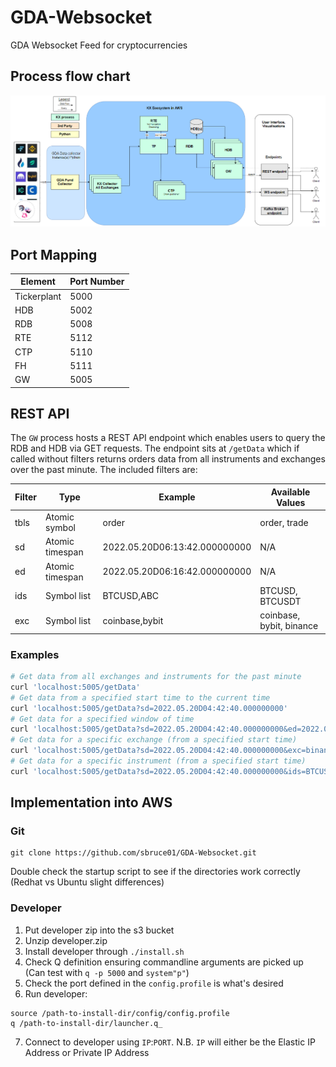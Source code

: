 # GDA-Websocket
GDA Websocket Feed for cryptocurrencies

## Process flow chart
![plot](./process_flow_chart.png)

## Port Mapping
| Element     | Port Number |
|-------------|-------------|
| Tickerplant | 5000        |
| HDB         | 5002        |
| RDB         | 5008        |
| RTE         | 5112        |
| CTP         | 5110        |
| FH          | 5111        |
| GW          | 5005        |

## REST API

The `GW` process hosts a REST API endpoint which enables users to query the RDB and HDB via GET requests. The endpoint sits at `/getData` which if called without filters returns orders data from all instruments and exchanges over the past minute. The included filters are:

| Filter | Type            | Example                       | Available Values         |
|--------|-----------------|-------------------------------|--------------------------|
| tbls   | Atomic symbol   | order                         | order, trade             |
| sd     | Atomic timespan | 2022.05.20D06:13:42.000000000 | N/A                      |
| ed     | Atomic timespan | 2022.05.20D06:16:42.000000000 | N/A                      |
| ids    | Symbol list     | BTCUSD,ABC                    | BTCUSD, BTCUSDT          |
| exc    | Symbol list     | coinbase,bybit                | coinbase, bybit, binance |

### Examples

```bash
# Get data from all exchanges and instruments for the past minute
curl 'localhost:5005/getData'
# Get data from a specified start time to the current time 
curl 'localhost:5005/getData?sd=2022.05.20D04:42:40.000000000'
# Get data for a specified window of time 
curl 'localhost:5005/getData?sd=2022.05.20D04:42:40.000000000&ed=2022.05.20D04:43:40.000000000'
# Get data for a specific exchange (from a specified start time)
curl 'localhost:5005/getData?sd=2022.05.20D04:42:40.000000000&exc=binance'
# Get data for a specific instrument (from a specified start time)
curl 'localhost:5005/getData?sd=2022.05.20D04:42:40.000000000&ids=BTCUSD'
```



## Implementation into AWS

### Git

```git
git clone https://github.com/sbruce01/GDA-Websocket.git
```

Double check the startup script to see if the directories work correctly (Redhat vs Ubuntu slight differences)

### Developer

1. Put developer zip into the s3 bucket 
2. Unzip developer.zip
3. Install developer through `./install.sh`
4. Check Q definition ensuring commandline arguments are picked up (Can test with `q -p 5000` and `system"p"`)
5. Check the port defined in the `config.profile` is what's desired
6. Run developer:
```
source /path-to-install-dir/config/config.profile
q /path-to-install-dir/launcher.q_
```
7. Connect to developer using `IP`:`PORT`. N.B. `IP` will either be the Elastic IP Address or Private IP Address